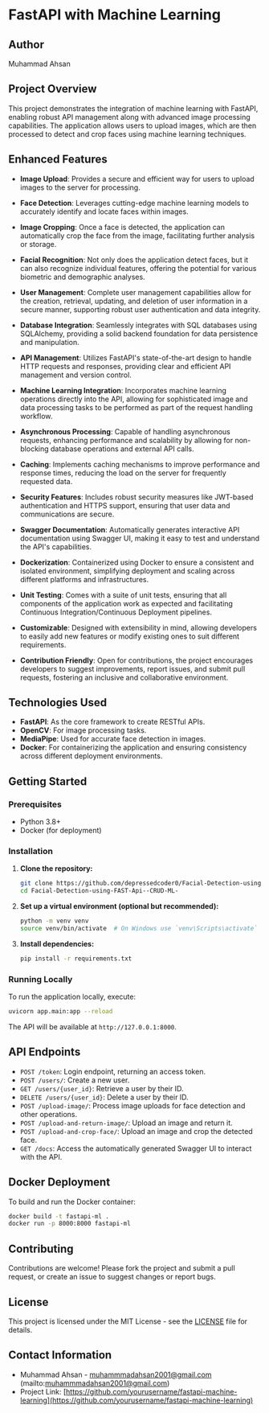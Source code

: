 
# FastAPI with Machine Learning

## Author
Muhammad Ahsan

## Project Overview
This project demonstrates the integration of machine learning with FastAPI, enabling robust API management along with advanced image processing capabilities. The application allows users to upload images, which are then processed to detect and crop faces using machine learning techniques.

## Enhanced Features

- **Image Upload**: Provides a secure and efficient way for users to upload images to the server for processing.

- **Face Detection**: Leverages cutting-edge machine learning models to accurately identify and locate faces within images.

- **Image Cropping**: Once a face is detected, the application can automatically crop the face from the image, facilitating further analysis or storage.

- **Facial Recognition**: Not only does the application detect faces, but it can also recognize individual features, offering the potential for various biometric and demographic analyses.

- **User Management**: Complete user management capabilities allow for the creation, retrieval, updating, and deletion of user information in a secure manner, supporting robust user authentication and data integrity.

- **Database Integration**: Seamlessly integrates with SQL databases using SQLAlchemy, providing a solid backend foundation for data persistence and manipulation.

- **API Management**: Utilizes FastAPI's state-of-the-art design to handle HTTP requests and responses, providing clear and efficient API management and version control.

- **Machine Learning Integration**: Incorporates machine learning operations directly into the API, allowing for sophisticated image and data processing tasks to be performed as part of the request handling workflow.

- **Asynchronous Processing**: Capable of handling asynchronous requests, enhancing performance and scalability by allowing for non-blocking database operations and external API calls.

- **Caching**: Implements caching mechanisms to improve performance and response times, reducing the load on the server for frequently requested data.

- **Security Features**: Includes robust security measures like JWT-based authentication and HTTPS support, ensuring that user data and communications are secure.

- **Swagger Documentation**: Automatically generates interactive API documentation using Swagger UI, making it easy to test and understand the API's capabilities.

- **Dockerization**: Containerized using Docker to ensure a consistent and isolated environment, simplifying deployment and scaling across different platforms and infrastructures.

- **Unit Testing**: Comes with a suite of unit tests, ensuring that all components of the application work as expected and facilitating Continuous Integration/Continuous Deployment pipelines.

- **Customizable**: Designed with extensibility in mind, allowing developers to easily add new features or modify existing ones to suit different requirements.

- **Contribution Friendly**: Open for contributions, the project encourages developers to suggest improvements, report issues, and submit pull requests, fostering an inclusive and collaborative environment.


## Technologies Used
- **FastAPI**: As the core framework to create RESTful APIs.
- **OpenCV**: For image processing tasks.
- **MediaPipe**: Used for accurate face detection in images.
- **Docker**: For containerizing the application and ensuring consistency across different deployment environments.

## Getting Started

### Prerequisites
- Python 3.8+
- Docker (for deployment)

### Installation
1. **Clone the repository:**
   ```bash
   git clone https://github.com/depressedcoder0/Facial-Detection-using-FAST-Api--CRUD-ML-.git
   cd Facial-Detection-using-FAST-Api--CRUD-ML-

2. **Set up a virtual environment (optional but recommended):**
   ```bash
   python -m venv venv
   source venv/bin/activate  # On Windows use `venv\Scripts\activate`
   ```

3. **Install dependencies:**
   ```bash
   pip install -r requirements.txt
   ```

### Running Locally
To run the application locally, execute:
```bash
uvicorn app.main:app --reload
```
The API will be available at `http://127.0.0.1:8000`.

## API Endpoints
- `POST /token`: Login endpoint, returning an access token.
- `POST /users/`: Create a new user.
- `GET /users/{user_id}`: Retrieve a user by their ID.
- `DELETE /users/{user_id}`: Delete a user by their ID.
- `POST /upload-image/`: Process image uploads for face detection and other operations.
- `POST /upload-and-return-image/`: Upload an image and return it.
- `POST /upload-and-crop-face/`: Upload an image and crop the detected face.
- `GET /docs`: Access the automatically generated Swagger UI to interact with the API.


## Docker Deployment
To build and run the Docker container:
```bash
docker build -t fastapi-ml .
docker run -p 8000:8000 fastapi-ml
```

## Contributing
Contributions are welcome! Please fork the project and submit a pull request, or create an issue to suggest changes or report bugs.

## License
This project is licensed under the MIT License - see the [LICENSE](LICENSE) file for details.

## Contact Information
- Muhammad Ahsan - muhammmadahsan2001@gmail.com (mailto:muhammmadahsan2001@gmail.com)
- Project Link: [https://github.com/yourusername/fastapi-machine-learning](https://github.com/yourusername/fastapi-machine-learning)
